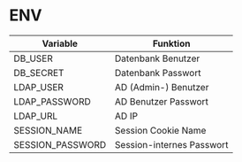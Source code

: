 # ENV

| Variable         | Funktion                  |
| ---------------- | ------------------------- |
| DB_USER          | Datenbank Benutzer        |
| DB_SECRET        | Datenbank Passwort        |
| LDAP_USER        | AD (Admin-) Benutzer      |
| LDAP_PASSWORD    | AD Benutzer Passwort      |
| LDAP_URL         | AD IP                     |
| SESSION_NAME     | Session Cookie Name       |
| SESSION_PASSWORD | Session-internes Passwort |
